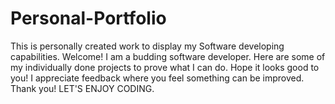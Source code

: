 # Personal-Portfolio
This is personally created work to display my  Software developing capabilities. Welcome! I am a budding software developer. Here are some of my individually done projects to prove what I can do.
Hope it looks good to you! I appreciate feedback where you feel something can be improved. Thank you! 
LET'S ENJOY CODING.
